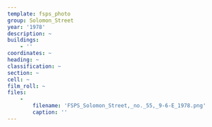 ```yaml
---
template: fsps_photo
group: Solomon_Street
year: '1978'
description: ~
buildings:
    - ''
coordinates: ~
heading: ~
classification: ~
section: ~
cell: ~
film_roll: ~
files:
    -
        filename: 'FSPS_Solomon_Street,_no._55,_9-6-E_1978.png'
        caption: ''
---
```

